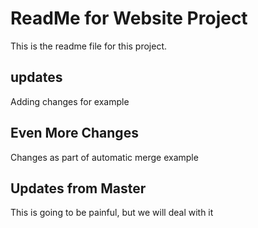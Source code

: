 # ReadMe for Website Project

This is the readme file for this project.

## updates

Adding changes for example

## Even More Changes

Changes as part of automatic merge example

## Updates from Master

This is going to be painful, but we will deal with it
